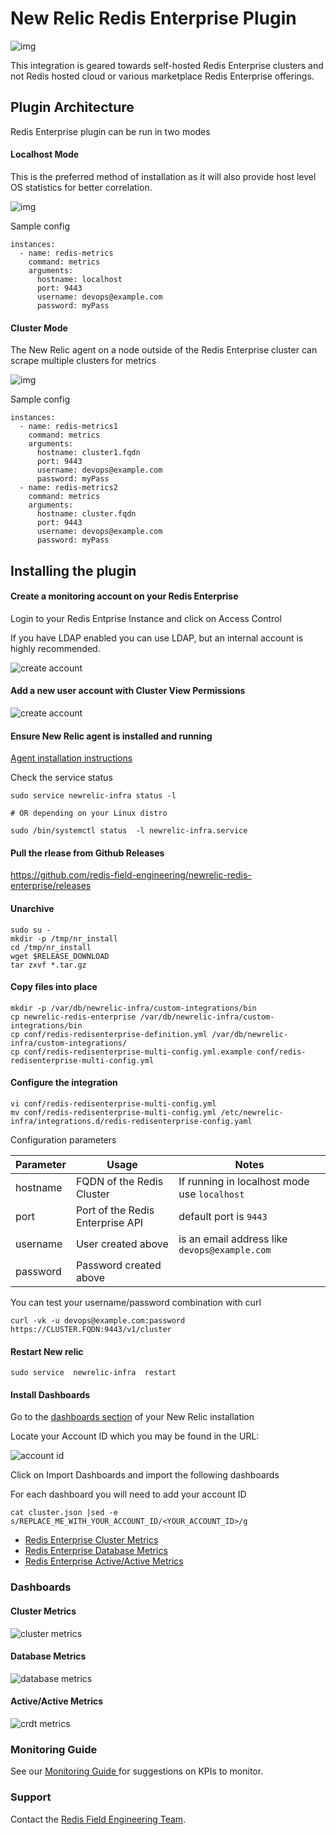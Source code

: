 # New Relic Redis Enterprise Plugin 

![img](https://raw.githubusercontent.com/DataDog/integrations-extras/master/redisenterprise/images/redis-enterprise.jpg)

This integration is geared towards self-hosted Redis Enterprise clusters and not Redis hosted cloud or various marketplace Redis Enterprise offerings.

## Plugin Architecture

Redis Enterprise plugin can be run in two modes

#### Localhost Mode

This is the preferred method of installation as it will also provide host level OS statistics for better correlation.

![img](docs/NewRelicLocalhostMode.png)


Sample config

```
instances:
  - name: redis-metrics
    command: metrics
    arguments:
      hostname: localhost
      port: 9443
      username: devops@example.com
      password: myPass

```

#### Cluster Mode

The New Relic agent on a node outside of the Redis Enterprise cluster can scrape multiple clusters for metrics

![img](docs/NewRelicClusterMode.png)

Sample config

```
instances:
  - name: redis-metrics1
    command: metrics
    arguments:
      hostname: cluster1.fqdn
      port: 9443
      username: devops@example.com
      password: myPass
  - name: redis-metrics2
    command: metrics
    arguments:
      hostname: cluster.fqdn
      port: 9443
      username: devops@example.com
      password: myPass

```

## Installing the plugin

#### Create a monitoring account on your Redis Enterprise

Login to your Redis Entprise Instance and click on Access Control

If you have LDAP enabled you can use LDAP, but an internal account is highly recommended.

![create account](docs/account_1.png)


#### Add a new user account with Cluster View Permissions

![create account](docs/account_2.png)


#### Ensure New Relic agent is installed and running

[Agent installation instructions](https://docs.newrelic.com/docs/infrastructure/install-infrastructure-agent/get-started/install-infrastructure-agent/)


Check the service status

```
sudo service newrelic-infra status -l

# OR depending on your Linux distro

sudo /bin/systemctl status  -l newrelic-infra.service
```


#### Pull the rlease from Github Releases

https://github.com/redis-field-engineering/newrelic-redis-enterprise/releases


#### Unarchive

```
sudo su -
mkdir -p /tmp/nr_install
cd /tmp/nr_install
wget $RELEASE_DOWNLOAD
tar zxvf *.tar.gz 
```

#### Copy files into place

```
mkdir -p /var/db/newrelic-infra/custom-integrations/bin
cp newrelic-redis-enterprise /var/db/newrelic-infra/custom-integrations/bin
cp conf/redis-redisenterprise-definition.yml /var/db/newrelic-infra/custom-integrations/
cp conf/redis-redisenterprise-multi-config.yml.example conf/redis-redisenterprise-multi-config.yml
```

#### Configure the integration

```
vi conf/redis-redisenterprise-multi-config.yml
mv conf/redis-redisenterprise-multi-config.yml /etc/newrelic-infra/integrations.d/redis-redisenterprise-config.yaml
```

Configuration parameters

| Parameter | Usage | Notes |
|--|--|--|
|hostname| FQDN of the Redis Cluster | If running in localhost mode use ```localhost``` |
|port| Port of the Redis Enterprise API | default port is ```9443``` |
|username| User created above | is an email address like ```devops@example.com``` |
|password| Password created above |  |

You can test your username/password combination with curl

```
curl -vk -u devops@example.com:password  https://CLUSTER.FQDN:9443/v1/cluster
```


#### Restart New relic

```
sudo service  newrelic-infra  restart
```

#### Install Dashboards

Go to the [dashboards section](https://one.newrelic.com/dashboards) of your New Relic installation

Locate your Account ID which you may be found in the URL:

![account id](docs/account_id.png)


Click on Import Dashboards and import the following dashboards

For each dashboard you will need to add your account ID  

```
cat cluster.json |sed -e s/REPLACE_ME_WITH_YOUR_ACCOUNT_ID/<YOUR_ACCOUNT_ID>/g
```

- [Redis Enterprise Cluster Metrics](dashboards/cluster.json)
- [Redis Enterprise Database Metrics](dashboards/db.json)
- [Redis Enterprise Active/Active Metrics](dashboards/active_active.json)


### Dashboards

#### Cluster Metrics
![cluster metrics](docs/newrelic_cluster_dashboard.png)

#### Database Metrics
![database metrics](docs/newrelic_database_dashboard.png)

#### Active/Active Metrics
![crdt metrics](docs/newrelic_crdt_dashboard.png)


### Monitoring Guide

See our [Monitoring Guide ](docs/RedisEnterpriseMonitoringGuide.md) for suggestions on KPIs to monitor.

### Support

Contact the [Redis Field Engineering Team][1].



[1]: mailto:redis.observability@redis.com?subject=NewRelic%20Integration%20Support

